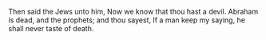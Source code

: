 Then said the Jews unto him, Now we know that thou hast a devil. Abraham is dead, and the prophets; and thou sayest, If a man keep my saying, he shall never taste of death.
